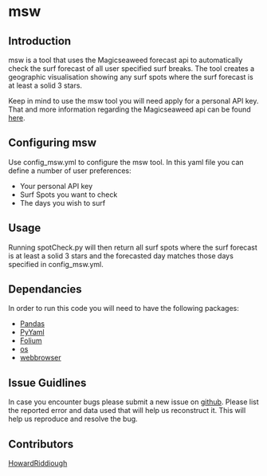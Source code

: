 # msw

## Introduction
msw is a tool that uses the Magicseaweed forecast api to automatically check the surf forecast of all user specified surf breaks. The tool creates a geographic visualisation showing any surf spots where the surf forecast is at least a solid 3 stars.

Keep in mind to use the msw tool you will need apply for a personal API key. That and more information regarding the Magicseaweed api can be found [here](https://magicseaweed.com/developer/api).

## Configuring msw
Use config_msw.yml to configure the msw tool. In this yaml file you can define a number of user preferences:

* Your personal API key
* Surf Spots you want to check
* The days you wish to surf

## Usage
Running spotCheck.py will then return all surf spots where the surf forecast is at least a solid 3 stars and the forecasted day matches those days specified in config_msw.yml.

## Dependancies
In order to run this code you will need to have the following packages:

* [Pandas](https://pandas.pydata.org/pandas-docs/stable/)
* [PyYaml](https://github.com/yaml/pyyaml)
* [Folium](https://github.com/python-visualization/folium)
* [os](https://docs.python.org/2/library/os.html)
* [webbrowser](https://docs.python.org/2/library/webbrowser.html)

## Issue Guidlines
In case you encounter bugs please submit a new issue on [github](https://github.com/HowardRiddiough/msw/issues). Please list the reported error and data used that will help us reconstruct it. This will help us reproduce and resolve the bug.

## Contributors
[HowardRiddiough](https://github.com/HowardRiddiough)